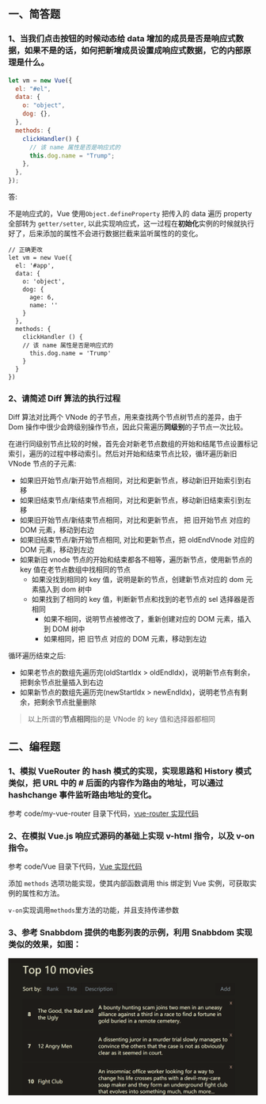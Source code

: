 ## 一、简答题

### 1、当我们点击按钮的时候动态给 data 增加的成员是否是响应式数据，如果不是的话，如何把新增成员设置成响应式数据，它的内部原理是什么。

```js
let vm = new Vue({
  el: "#el",
  data: {
    o: "object",
    dog: {},
  },
  methods: {
    clickHandler() {
      // 该 name 属性是否是响应式的
      this.dog.name = "Trump";
    },
  },
});
```

答:

不是响应式的，Vue 使用`Object.defineProperty` 把传入的 data 遍历 property 全部转为 `getter/setter`, 以此实现响应式，这一过程在**初始化**实例的时候就执行好了，后来添加的属性不会进行数据拦截来监听属性的的变化。

```
// 正确更改
let vm = new Vue({
  el: '#app',
  data: {
    o: 'object',
    dog: {
      age: 6,
      name: ''
    }
  },
  methods: {
    clickHandler () {
    // 该 name 属性是否是响应式的
      this.dog.name = 'Trump'
    }
  }
})
```

### 2、请简述 Diff 算法的执行过程

Diff 算法对比两个 VNode 的子节点，用来查找两个节点树节点的差异，由于 Dom 操作中很少会跨级别操作节点，因此只需遍历**同级别**的子节点一次比较。

在进行同级别节点比较的时候，首先会对新老节点数组的开始和结尾节点设置标记索引，遍历的过程中移动索引。然后对开始和结束节点比较，循环遍历新旧 VNode 节点的子元素:

- 如果旧开始节点/新开始节点相同，对比和更新节点，移动新旧开始索引到右移
- 如果旧结束节点/新结束节点相同，对比和更新节点，移动新旧结束索引到左移
- 如果旧开始节点/新结束节点相同，对比和更新节点， 把 旧开始节点 对应的 DOM 元素，移动到右边
- 如果旧结束节点/新开始节点相同, 对比和更新节点，把 oldEndVnode 对应的 DOM 元素，移动到左边
- 如果新旧 vnode 节点的开始和结束都各不相等，遍历新节点，使用新节点的 key 值在老节点数组中找相同的节点
  - 如果没找到相同的 key 值，说明是新的节点，创建新节点对应的 dom 元素插入到 dom 树中
  - 如果找到了相同的 key 值，判断新节点和找到的老节点的 sel 选择器是否相同
    - 如果不相同，说明节点被修改了，重新创建对应的 DOM 元素，插入到 DOM 树中
    - 如果相同，把 旧节点 对应的 DOM 元素，移动到左边

循环遍历结束之后:

- 如果老节点的数组先遍历完(oldStartIdx > oldEndIdx)，说明新节点有剩余，把剩余节点批量插入到右边
- 如果新节点的数组先遍历完(newStartIdx > newEndIdx)，说明老节点有剩余，把剩余节点批量删除

> 以上所谓的**节点相同**指的是 VNode 的 key 值和选择器都相同

## 二、编程题

### 1、模拟 VueRouter 的 hash 模式的实现，实现思路和 History 模式类似，把 URL 中的 # 后面的内容作为路由的地址，可以通过 hashchange 事件监听路由地址的变化。

参考 code/my-vue-router 目录下代码，[vue-router 实现代码](https://github.com/licop/What_is_FE/blob/master/examples/vue-router/06-my-vue-router/src/vuerouter/index.js)

### 2、在模拟 Vue.js 响应式源码的基础上实现 v-html 指令，以及 v-on 指令。

参考 code/Vue 目录下代码，[Vue 实现代码](https://github.com/licop/lagou-task/tree/master/part3/fed-e-task-03-01/code/Vue)

添加 `methods` 选项功能实现，使其内部函数调用 this 绑定到 Vue 实例，可获取实例的属性和方法。

`v-on`实现调用`methods`里方法的功能，并且支持传递参数

### 3、参考 Snabbdom 提供的电影列表的示例，利用 Snabbdom 实现类似的效果，如图：

<img src="images/Ciqc1F7zUZ-AWP5NAAN0Z_t_hDY449.png" alt="Ciqc1F7zUZ-AWP5NAAN0Z_t_hDY449" style="zoom:50%;" />
